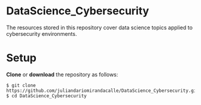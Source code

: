 # DataScience_Cybersecurity
The resources stored in this repository cover data science topics applied to cybersecurity environments.

# Setup
**Clone** or **download** the repository as follows:
```
$ git clone https://github.com/juliandariomirandacalle/DataScience_Cybersecurity.git
$ cd DataScience_Cybersecurity
